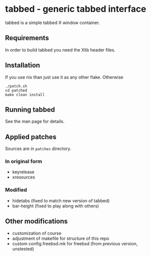 # tabbed - generic tabbed interface

tabbed is a simple tabbed X window container.

## Requirements

In order to build tabbed you need the Xlib header files.

## Installation

If you use nix than just use it as any other flake.
Otherwise

```
./patch.sh
cd patched
make clean install
```

## Running tabbed

See the man page for details.

## Applied patches

Sources are in `patches` directory.

### In original form

- keyrelease
- xresources

### Modified

- hidetabs (fixed to match new version of tabbed)
- bar-height (fixed to play along with others)

## Other modifications

- customization of course
- adjustment of makefile for structure of this repo
- custom config.freebsd.mk for freebsd (from previous version, unstested)
